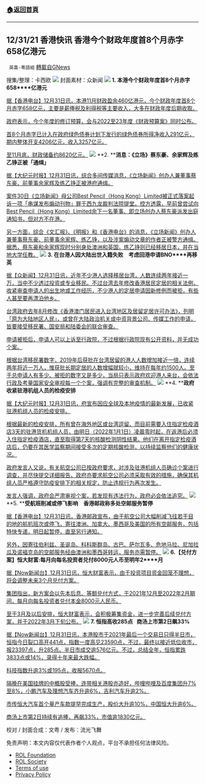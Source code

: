 ###  [:house:返回首頁](https://github.com/ourhimalayas/txt)
---


## 12/31/21 香港快讯 香港今个财政年度首8个月赤字658亿港元
` 英喜-粵語組` [轉載自GNews](https://gnews.org/zh-hans/1808956/)

搜集/整理：卡西欧
![](https://assets.gnews.org/wp-content/uploads/2021/12/1231fenmian.jpg)
封面素材：众新闻
![](https://assets.gnews.org/wp-content/uploads/2021/12/Screen-Shot-2021-12-31-at-10.38.57-AM.png)
**1. ****本港今个财政年度首****8****个月赤字****658****亿港元**

[据【香港电台】12月31日讯，本港11月财政盈余460亿港元，今个财政年度首8个月赤字658亿元，主要是薪俸税及利得税等主要收入，大多在财政年度后期收取。](https://news.rthk.hk/rthk/ch/component/k2/1626775-20211231.htm)

[政府表示，今个年度的修订预算，会与2022至23年度《财政预算案》同时公布。](https://news.rthk.hk/rthk/ch/component/k2/1626775-20211231.htm)

[首8个月赤字已计入在政府绿色债券计划下发行的绿色债券所得净收入291亿元，期内整体开支4206亿元，收入3257亿元。](https://news.rthk.hk/rthk/ch/component/k2/1626775-20211231.htm)

[至11月底，财政储备约8620亿元。](https://news.rthk.hk/rthk/ch/component/k2/1626775-20211231.htm)
![](https://assets.gnews.org/wp-content/uploads/2021/12/Screen-Shot-2021-12-31-at-10.39.06-AM.png)
**2. ****消息：《立场》蔡东豪、余家辉及练乙铮正被「通缉」**

[据【大纪元时报】12月31日讯，综合多间传媒消息，《立场新闻》创办人兼董事蔡东豪、前董事余家辉及练乙铮正被港府通缉。](https://hk.epochtimes.com/news/2021-12-31/2332777)

[案件30日《立场新闻》母公司Best Pencil（Hong Kong）Limited被正式落案起诉一项「串谋发布煽动刊物」罪于西九龙裁判法院提堂。控方透露，早前曾尝试向Best Pencil（Hong Kong）Limited余下一名董事、即立场创办人蔡东豪派发出庭通知书，但对方不在港。](https://hk.epochtimes.com/news/2021-12-31/2332777)

[另一方面，综合《文汇报》、《明报》和《香港电台》的消息，《立场新闻》创办人兼董事蔡东豪、前董事余家辉、练乙铮，以及涉案煽动文章的作者正被警方通缉。据悉，蔡东豪和余家辉现时分别身处澳洲和英国，练乙铮则已经移居日本，并在当地大学任教。](https://hk.epochtimes.com/news/2021-12-31/2332777)
![](https://assets.gnews.org/wp-content/uploads/2021/12/Screen-Shot-2021-12-31-at-10.39.17-AM.png)
**3. ****在台港人因大陆出世入籍失败　考虑回港申请****BNO****再移英**

[据【众新闻】12月31日讯，近年不少港人选择移居台湾，人数连续两年接近一万，当中不少透过投资或专业移民。不过台湾去年修改香港居民定居的相关法例，收紧审查申请人的出生地或工作经历，不少港人的定居申请因新修例而被拒，有些人甚至要再漂泊他乡。](https://www.hkcnews.com/article/49843/眾新聞中國組-台灣-49843/在台港人因大陸出世入籍失敗-考慮回港申請bno再移英)

[台湾政府去年8月修改《香港澳门居民进入台湾地区及居留定居许可办法》，列明「原为大陆地区人民」，或曾在大陆政治机关或中资背景公司、传媒工作的申请，皆要接受移民署、国安局和陆委会的联合审查。](https://www.hkcnews.com/article/49843/眾新聞中國組-台灣-49843/在台港人因大陸出世入籍失敗-考慮回港申請bno再移英)

[申请被拒后，申请人可以上诉至行政院，不过根据行政院现有公开资料，并无成功个案。](https://www.hkcnews.com/article/49843/眾新聞中國組-台灣-49843/在台港人因大陸出世入籍失敗-考慮回港申請bno再移英)

[根据台湾移民署数字，2019年后获批在台湾居留的港人人数增加接近一倍，连续两年将近一万人，惟获批长期定居的人数增幅就较小，维持在每年约1500人。至于总申请人有多少、被拒的数字又是多少，当局只表示政府欢迎港人来台，会依法行政及考量国家安全审视每一个个案，强调有完整的审查机制。](https://www.hkcnews.com/article/49843/眾新聞中國組-台灣-49843/在台港人因大陸出世入籍失敗-考慮回港申請bno再移英)
![](https://assets.gnews.org/wp-content/uploads/2021/12/Screen-Shot-2021-12-31-at-10.39.27-AM.png)
**4. ****政府收紧驻港机组人员的检疫安排**

[据【大纪元时报】12月31日讯，府宣布因应全球及本地疫情的最新发展，已收紧驻港机组人员的检疫安排。](https://hk.epochtimes.com/news/2021-12-31/64100628)

[根据最新的检疫安排，所有曾在海外地区或台湾逗留、而目前需要入住指定检疫酒店3天的驻港货机机组人员，由明日（2022年1月1日）凌晨零时起，在返港后必须入住指定检疫酒店，直至取得第7天的核酸检测阴性结果。他们在离开指定检疫酒店后，仍要在其医学监察期间接受多次的定期核酸检测，以持续监察他们的健康状况。](https://hk.epochtimes.com/news/2021-12-31/64100628)

[政府发言人又说，有关航空公司已按政府要求，对涉及驻港机组人员确诊个案进行调查，并尽快提交详细报告。政府亦要求航空公司必须采取有效的措施，确保其机组人员严格遵守防疫安排下的相关规定，防止违规行为再次发生。](https://hk.epochtimes.com/news/2021-12-31/64100628)

[发言人强调，政府会严肃审视个案，若发现有违法行为，政府必会依法追究。](https://hk.epochtimes.com/news/2021-12-31/64100628)
![](https://assets.gnews.org/wp-content/uploads/2021/12/Screen-Shot-2021-12-31-at-10.39.50-AM.png)
**5. ****受航班削减或停飞影响　香港邮政称多处空邮服务暂停**

[据【香港电台】12月31日讯，香港邮政宣布，由于航空公司大幅削减飞往若干目的地的航机班次或停飞，寄往澳洲、加拿大、墨西哥及美国的所有空邮服务，包括特快专递，明日起暂停，直至另行通知。](https://news.rthk.hk/rthk/ch/component/k2/1626802-20211231.htm?spTabChangeable=0)

[另外，因寄往伯利兹、圣诞岛、科科斯群岛、古巴、萨尔瓦多、危地马拉、尼加拉瓜及诺褔克岛的空邮服务经由澳洲和墨西哥转运，服务亦需暂停。](https://news.rthk.hk/rthk/ch/component/k2/1626802-20211231.htm?spTabChangeable=0)
![](https://assets.gnews.org/wp-content/uploads/2021/12/Screen-Shot-2021-12-31-at-10.40.02-AM.png)
**6.****【兑付方案】恒大财富****:****每月向每名投资者兑付****8000****元人币至明年****2****月**

[据【Now新闻台】12月31日讯，恒大财富表示，由于投资项目资金回笼不理想，将会调整未来3个月兑付方案。](https://news.now.com/home/finance/player?newsId=461754)

[集团指出，新方案会以先本后息、等额兑付方式，于2021年12月至2022年2月期间，每月向每名投资者兑付本金8000元人民币。](https://news.now.com/home/finance/player?newsId=461754)

[至于3月及以后安排，恒大财富表示，会积极筹集资金，进一步完善后续兑付方案，并于2022年3月下旬公布。](https://news.now.com/home/finance/player?newsId=461754)
![](https://assets.gnews.org/wp-content/uploads/2021/12/Screen-Shot-2021-12-31-at-10.40.14-AM.png)
**7. ****恒指高收****285****点****   ****商汤上市第****2****日飙****33%**

[据【Now新闻台】12月31日讯，本港股市于2021年最后一个交易日只得半日市，恒指今日裂口高开441点，指数一度高见23590点，不过，最终以接近低位收市，报23397点，升285点。半日市成交逾576亿元。不过，总结全年，恒指累跌3833点或14%，录得十年来最大跌幅。](https://news.now.com/home/finance/player?newsId=461743)

[科技指数升逾3%或195点，收报5670点。](https://news.now.com/home/finance/player?newsId=461743)

[隔晚在美国挂牌的中概股受捧，连带相关港股亦造好，哔哩哔哩及百度集团升7%至8%，小鹏汽车及理想汽车齐升逾6%，吉利汽车升逾2%。](https://news.now.com/home/finance/player?newsId=461743)

[市传恒大汽车首个量产车款提早完成生产，股价大升逾10%，中国恒大升逾6%。](https://news.now.com/home/finance/player?newsId=461743)

[商汤上市第2日持续有追捧，再飙33%，市值逾1830亿元。](https://news.now.com/home/finance/player?newsId=461743)

校对 / 封面合成：文粤 / 发布：流光飞舞

 

免责声明：本文内容仅代表作者个人观点，平台不承担任何法律风险。

- [ROL Foundation](https://rolfoundation.org/)
- [ROL Society](https://rolsociety.org/)
- [Terms of use](https://gnews.org/terms-of-use-3/)
- [Privacy Policy](https://gnews.org/privacy-policy/)

